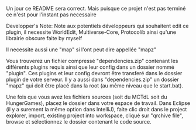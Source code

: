 Un jour ce README sera correct.
Mais puisque ce projet n'est pas terminé ce n'est pour l'instant pas necessaire


Developper's Note:
Note aux potentiels développeurs qui souhaitent edit ce plugin, il necessite WorldEdit, Multiverse-Core, Protocolib ainsi qu'une librairie obscure faite by myself

Il necessite aussi une "map" si l'ont peut dire appellée "mapz"

Vous trouverez un fichier compressé "dependencies.zip" contenant les différents plugins requis ainsi que leur config dans un dossier nommé "plugin". Ces plugins et leur config devront être transferé dans le dossier plugin de votre serveur. Il y a aussi dans "dependencies.zip" un dossier "mapz" qui doit être placé dans la root (au même niveau que le start.bat).


Une fois que vous avez les fichiers sources (soit du MCTdL soit du HungerGames), placez le dossier dans votre espace de travail.
Dans Eclipse (il y a surement la même option dans IntelliJ), faite clic droit dans le project explorer, import, existing project into workspace, cliqué sur "qrchive file", browse et sélectionnez le dossier contenant le code source.
